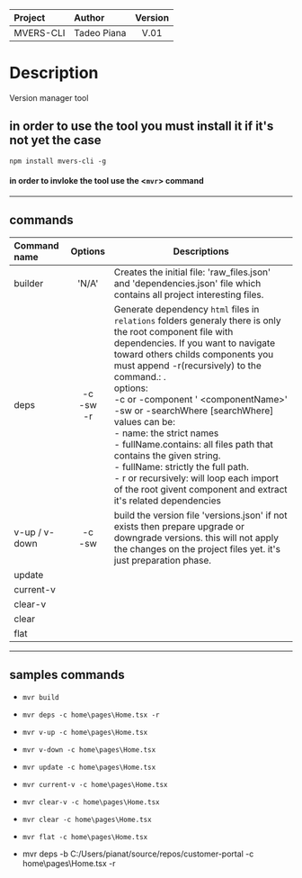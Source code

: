 | Project   | Author      | Version |
| :-------- | :---------- | :-----: |
| MVERS-CLI | Tadeo Piana |  V.01   |

# Description

Version manager tool

## in order to use the tool you must install it if it's not yet the case

`npm install mvers-cli -g`

#### in order to invloke the tool use the <`mvr`> command

---

## commands

| Command name  |       Options       | Descriptions                                                                                                                                                                                                                                                                                                                                                                                                                                                                                                                                                                                                           |
| :------------ | :-----------------: | ---------------------------------------------------------------------------------------------------------------------------------------------------------------------------------------------------------------------------------------------------------------------------------------------------------------------------------------------------------------------------------------------------------------------------------------------------------------------------------------------------------------------------------------------------------------------------------------------------------------------- |
| builder       |        'N/A'        | Creates the initial file: 'raw_files.json' and 'dependencies.json' file which contains all project interesting files.                                                                                                                                                                                                                                                                                                                                                                                                                                                                                                  |
| deps          | -c <br> -sw <br> -r | Generate dependency `html` files in `relations` folders generaly there is only the root component file with dependencies. If you want to navigate toward others childs components you must append -r(recursively) to the command.: .<br> options: <br> -c or -component ' \<componentName\>' <br> -sw or -searchWhere [searchWhere] <br> values can be: <br> - name: the strict names<br> - fullName.contains: all files path that contains the given string.<br> - fullName: strictly the full path.<br> - r or recursively: will loop each import of the root givent component and extract it's related dependencies |
| v-up / v-down |     -c<br> -sw      | build the version file 'versions.json' if not exists then prepare upgrade or downgrade versions. this will not apply the changes on the project files yet. it's just preparation phase.                                                                                                                                                                                                                                                                                                                                                                                                                                |
| update        |                     |                                                                                                                                                                                                                                                                                                                                                                                                                                                                                                                                                                                                                        |
| current-v     |                     |                                                                                                                                                                                                                                                                                                                                                                                                                                                                                                                                                                                                                        |
| clear-v       |                     |                                                                                                                                                                                                                                                                                                                                                                                                                                                                                                                                                                                                                        |
| clear         |                     |                                                                                                                                                                                                                                                                                                                                                                                                                                                                                                                                                                                                                        |
| flat          |                     |                                                                                                                                                                                                                                                                                                                                                                                                                                                                                                                                                                                                                        |

---

## samples commands

-   `mvr build`

-   `mvr deps -c home\pages\Home.tsx -r`

-   `mvr v-up -c home\pages\Home.tsx`

-   `mvr v-down -c home\pages\Home.tsx`

-   `mvr update -c home\pages\Home.tsx`

-   `mvr current-v -c home\pages\Home.tsx`

-   `mvr clear-v -c home\pages\Home.tsx`

-   `mvr clear -c home\pages\Home.tsx`

-   `mvr flat -c home\pages\Home.tsx`

-   mvr deps -b C:/Users/pianat/source/repos/customer-portal -c home\pages\Home.tsx -r

